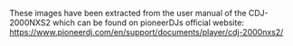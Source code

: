 These images have been extracted from the user manual of the CDJ-2000NXS2 which can be found on pioneerDJs official website: https://www.pioneerdj.com/en/support/documents/player/cdj-2000nxs2/